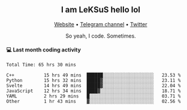 <h2 align="center">I am LeKSuS hello lol</h2>
<div align="center">
  <a href="https://leksus.net">Website</a> •
  <a href="https://t.me/leksus_was_here">Telegram channel</a> •
  <a href="https://twitter.com/___LeKSuS___">Twitter</a>
</div>
<p align="center">So yeah, I code. Sometimes.</p>

#### :computer: Last month coding activity
<!--START_SECTION:waka-->

```text
Total Time: 65 hrs 30 mins

C++           15 hrs 49 mins  ██████░░░░░░░░░░░░░░░░░░░   23.53 %
Python        15 hrs 32 mins  █████▓░░░░░░░░░░░░░░░░░░░   23.11 %
Svelte        14 hrs 49 mins  █████▓░░░░░░░░░░░░░░░░░░░   22.04 %
JavaScript    12 hrs 34 mins  ████▓░░░░░░░░░░░░░░░░░░░░   18.71 %
YAML          2 hrs 29 mins   █░░░░░░░░░░░░░░░░░░░░░░░░   03.71 %
Other         1 hr 43 mins    ▓░░░░░░░░░░░░░░░░░░░░░░░░   02.56 %
```

<!--END_SECTION:waka-->
